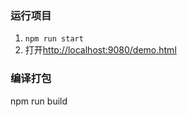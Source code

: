 ### 运行项目
1. `npm run start`
2. 打开[http://localhost:9080/demo.html](http://localhost:9080/demo.html)

### 编译打包
npm run build

